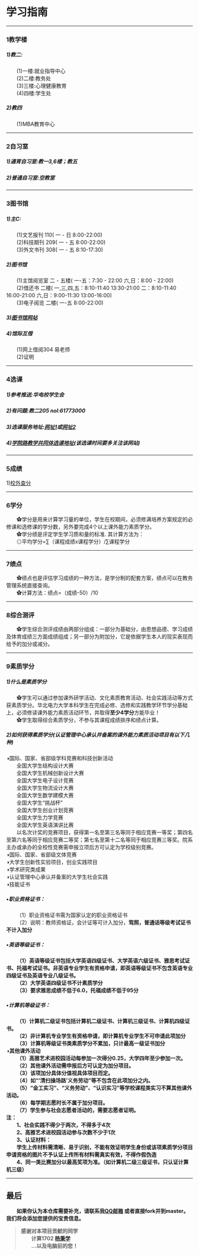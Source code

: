 # 学习指南 

---
### 1教学楼
##### 1)教二:
&emsp;&emsp;(1)一楼:就业指导中心<br>
&emsp;&emsp;(2)二楼:教务处<br>
&emsp;&emsp;(3)三楼:心理健康教育<br>
&emsp;&emsp;(4)四楼:学生处<br>
##### 2)教四
&emsp;&emsp;(1)MBA教育中心<br>

---
### 2自习室
##### 1)通宵自习室:教一3,6楼；教五<br>
##### 2)普通自习室:空教室<br>

---
### 3图书馆
##### 1)主C:<br>
&emsp;&emsp;(1)文艺报刊 110( 一 - 日  8:00-22:00)<br>
&emsp;&emsp;(2)科技期刊 209( 一 - 五  8:00-22:00)<br>
&emsp;&emsp;(3)外文书刊 308( 一 - 五  8:10-17:30)<br>
##### 2)图书馆
&emsp;&emsp;(1)主馆阅览室 二 - 五楼( 一-五：7:30 - 22:00  六,日：8:00 - 22:00)<br>
&emsp;&emsp;(2)借还书 二楼( 一,三,四,五：8:10-11:40  13:30-21:00   二：8:10-11:40  16:00-21:00   六,日：9:00-11:30 13:00-16:00)<br>
&emsp;&emsp;(3)电子阅览 二楼( 一-五  8:00-22:00)<br>
##### 3)[图书馆网站](http://library.ncepu.edu.cn)<br>
##### 4)馆际互借 
&emsp;&emsp;(1)网上借阅304 易老师<br>
&emsp;&emsp;(2)证明<br>

---
### 4选课
##### 1)参考推送:华电校学生会<br>
##### 2)有问题:教二205   nol:61773000<br>
##### 3)选课服务地址:[网址1](http://xuanke.ncepu.edu.cn)或[网址2](http://202.204.65.172) <br>
##### 4)[学院路教学共同体选课地址](http://www.xueyuanlu.cn)(该选课时间要多关注该网站)

---
### 5成绩
   1)[校外查分](http://vpn.ncepu.edu.cn)<br>

---
### 6学分
&emsp;&emsp;✿学分是用来计算学习量的单位，学生在校期间，必须修满培养方案规定的必修课和选修课的学分数，另外要完成4个以上课外能力素质学分。<br>
&emsp;&emsp;✿学分绩是评定学生学习质和量的标准. 其计算方法为：<br>
&emsp;&emsp;◎平均学分=∑（课程成绩x课程学分）/∑课程学分

---
### 7绩点
&emsp;&emsp;✿绩点也是评估学习成绩的一种方法，是学分制的配套方案，绩点可以在教务管理系统直接查询。<br>
&emsp;&emsp;✿计算方法：绩点=（成绩-50）/10
   
---
### 8综合测评
&emsp;&emsp;✿学生综合测评成绩由两部分组成：一部分为基础分，由思想品德、学习成绩及体育成绩三方面成绩组成；另一部分为附加分，它是依据学生本人的现实表现而给予的加分或减分。

---
### 9素质学分
##### 1)什么是素质学分
&emsp;&emsp;✿学生可以通过参加课外研学活动、文化素质教育活动、社会实践活动等方式获素质学分。华北电力大学本科学生在完成必修、选修和实践教学环节学分基础上，必须修读课外能力素质活动环节，并取得<b>至少4学分</b>方能毕业！<br>
&emsp;&emsp;✿学生取得综合素质学分，不参与其课程成绩排序和绩点计算。
##### 2)如何获得素质学分(<i>认证管理中心承认并备案的课外能力素质活动项目有以下几种</i>)<br>
◑国际、国家、省部级学科竞赛和科技创新活动<br>
&emsp;&emsp;全国大学生结构设计大赛<br>
&emsp;&emsp;全国大学生机械创新设计大赛<br>
&emsp;&emsp;全国大学生电子设计竞赛<br>
&emsp;&emsp;全国大学生物流设计大赛<br>
&emsp;&emsp;全国大学生数学建模大赛<br>
&emsp;&emsp;全国大学生“挑战杯”<br>
&emsp;&emsp;全国大学生创业计划竞赛<br>
&emsp;&emsp;全国大学生力学竞赛<br>
&emsp;&emsp;全国大学生英语演讲比赛<br>
&emsp;&emsp;以名次计奖的竞赛项目，获得第一名至第三名等同于相应竞赛一等奖；第四名至第六名等同于相应竞赛二等奖；第七名至第十二名等同于相应竞赛三等奖。院系主办或承办的全校性竞赛需申报立项后方可认定为学校级别竞赛。<br>
◑国际、国家、省部级文体竞赛<br>
◑大学生创新性实验项目，创业实践项目<br>
◑学术研究类成果<br>
◑认证管理中心承认并备案的大学生社会实践<br>
◑技能证书<br>
##### •职业资格证书：<br>
&emsp;&emsp;（1）职业资格证书需为国家认定的职业资格证书<br>
&emsp;&emsp;（2）说明：教师资格证，会计证等可计入加分，<b>驾照，普通话等级考试证书不计入加分<b><br>
##### •英语等级证书：
&emsp;&emsp;（1）英语等级证书包括大学英语四级证书、大学英语六级证书、雅思考试证书、托福考试证书。非英语专业学生有资格申请，即英语等级证书不包含英语专业四级证书及英语专业八级证书。<br>
&emsp;&emsp;（2）大学英语四级证书不计素质学分<br>
&emsp;&emsp;（3）要求雅思成绩不低于6.0，托福成绩不低于95分<br>
##### •计算机等级证书：
&emsp;&emsp;（1）计算机二级证书包括计算机二级证书、计算机三级证书、计算机四级证书。<br>
&emsp;&emsp;（2）非计算机专业学生有资格申请，即计算机专业学生不可申请此项加分<br>
&emsp;&emsp;（3）计算机等级证书类素质学分不累加，只计最高一级证书加分<br>
◑其他课外活动<br>
&emsp;&emsp;（1）高雅艺术进校园活动每参加一次得分0.25，大学四年至少参加一次。<br>
&emsp;&emsp;（2）其他课外活动需申报后方可认定为加分项目。<br>
&emsp;&emsp;（3）该项加分具体分值视具体项目而定。<br>
&emsp;&emsp;（4）如“‘清扫操场路’义务劳动”等不包含在此项加分之内。<br>
&emsp;&emsp;（5）“金工实习”、“义务劳动”、“认识实习”等学校课程类实习不算其他课外活动。<br>
&emsp;&emsp;（6）每学期志愿时长不属于加分项目。<br>
&emsp;&emsp;（7）学生参与社会志愿者活动的，需要志愿者证明。<br>
注：<br>
&emsp;&emsp;1、社会实践不得少于两次，不得多于4次<br>
&emsp;&emsp;2、高雅艺术进校园活动参与次数不少于1次<br>
&emsp;&emsp;3、认证材料：<br>
&emsp;&emsp;学生上传材料需清晰、易于识别，不能有效证明学生身份或该项素质学分项目申请资格的图片不予认证上传所有材料需真实有效，不得作假伪造<br>
&emsp;&emsp;4、同一类比赛加分以最高奖项为准。（如计算机二级三级证书，只认证计算机三级）<br>

---
## 最后
&emsp;&emsp;如果你认为本仓库需要补充，请联系我[QQ邮箱](mailto:2252176220@qq.com) 或者直接fork并到master。我们将会添加您提供的宝贵信息。
> 感谢对本项目贡献的同学 <br>
&emsp;&emsp;计算1702 [杨秉学](https://github.com/IammyselfYBX) <br>
&emsp;&emsp;...以及电脑前的您！
